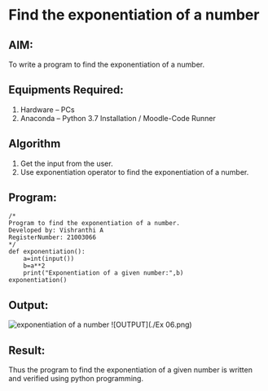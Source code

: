 # Find the exponentiation of a number

## AIM:
To write a program to find the exponentiation of a number.

## Equipments Required:
1. Hardware – PCs
2. Anaconda – Python 3.7 Installation / Moodle-Code Runner

## Algorithm
1. Get the input from the user.
2. Use exponentiation operator to find the exponentiation of a number.

## Program:
```
/*
Program to find the exponentiation of a number.
Developed by: Vishranthi A
RegisterNumber: 21003066
*/
def exponentiation():
    a=int(input())
    b=a**2
    print("Exponentiation of a given number:",b)
exponentiation()
```

## Output:
![exponentiation of a number](expo.PNG)
![OUTPUT](./Ex 06.png)

## Result:
Thus the program to find the exponentiation of a given number is written and verified using python programming.
